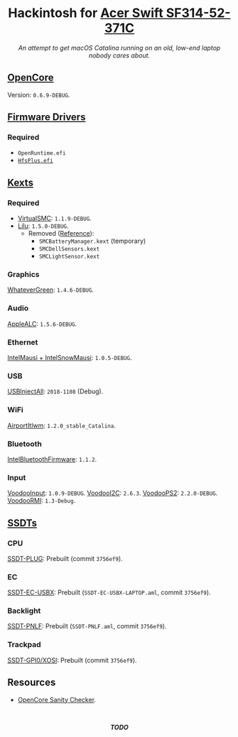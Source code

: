 <!-- markdownlint-disable MD024 MD033 MD041 -->

<div align="center">

# Hackintosh for [Acer Swift SF314-52-371C][snlookup]

_An attempt to get macOS Catalina running on an old, low-end laptop nobody cares about._

</div>

## [OpenCore][opencore]

Version: `0.6.9-DEBUG`.

## [Firmware Drivers][firmware-drivers]

### Required

- `OpenRuntime.efi`
- [`HfsPlus.efi`][hfsplus]

## [Kexts][kexts]

### Required

- [VirtualSMC][virtualsmc]: `1.1.9-DEBUG`.
- [Lilu][lilu]: `1.5.0-DEBUG`.
  - Removed ([Reference][lilu-removed-reference]):
    - `SMCBatteryManager.kext` (temporary)
    - `SMCDellSensors.kext`
    - `SMCLightSensor.kext`

### Graphics

[WhateverGreen][whatevergreen]: `1.4.6-DEBUG`.

### Audio

[AppleALC][applealc]: `1.5.6-DEBUG`.

### Ethernet

[IntelMausi + IntelSnowMausi][intelmausi]: `1.0.5-DEBUG`.

### USB

[USBInjectAll][usbinjectall]: `2018-1108` (Debug).

### WiFi

[AirportItlwm][airportitlwm]: `1.2.0_stable_Catalina`.

### Bluetooth

[IntelBluetoothFirmware][intelbluetoothfirmware]: `1.1.2`.

### Input

[VoodooInput][voodooinput]: `1.0.9-DEBUG`.
[VoodooI2C][voodooi2c]: `2.6.3`.
[VoodooPS2][voodoops2]: `2.2.0-DEBUG`.
[VoodooRMI][voodoormi]: `1.3-Debug`.

## [SSDTs][ssdts]

### CPU

[SSDT-PLUG][ssdt-plug]: Prebuilt (commit `3756ef9`).

### EC

[SSDT-EC-USBX][ssdt-ec-usbx]: Prebuilt (`SSDT-EC-USBX-LAPTOP.aml`, commit `3756ef9`).

### Backlight

[SSDT-PNLF][ssdt-pnlf]: Prebuilt (`SSDT-PNLF.aml`, commit `3756ef9`).

### Trackpad

[SSDT-GPI0/XOSI][ssdt-gpi0-xosi]: Prebuilt (commit `3756ef9`).

## Resources

- [OpenCore Sanity Checker][opencore-sanity-checker].

<div align="center">

<br/>

**_TODO_**

</div>

<!-- Links -->

[snlookup]: https://snlookup.com/acer-swift-sf314-52-ultra-thin-nx-gplal-003-p110150
[opencore]: https://github.com/acidanthera/OpenCorePkg
[firmware-drivers]: https://dortania.github.io/OpenCore-Install-Guide/ktext.html#firmware-drivers
[hfsplus]: https://github.com/acidanthera/OcBinaryData/blob/master/Drivers/HfsPlus.efi
[kexts]: https://dortania.github.io/OpenCore-Install-Guide/ktext.html#kexts
[virtualsmc]: https://github.com/acidanthera/VirtualSMC
[lilu]: https://github.com/acidanthera/Lilu
[lilu-removed-reference]: https://dortania.github.io/OpenCore-Install-Guide/ktext.html#virtualsmc-plugins
[whatevergreen]: https://github.com/acidanthera/WhateverGreen
[applealc]: https://github.com/acidanthera/AppleALC
[intelmausi]: https://github.com/acidanthera/IntelMausi
[usbinjectall]: https://bitbucket.org/RehabMan/os-x-usb-inject-all
[airportitlwm]: https://github.com/OpenIntelWireless/itlwm
[intelbluetoothfirmware]: https://github.com/OpenIntelWireless/IntelBluetoothFirmware
[voodooinput]: https://github.com/acidanthera/VoodooInput
[voodooi2c]: https://github.com/VoodooI2C/VoodooI2C
[voodoops2]: https://github.com/acidanthera/VoodooPS2
[voodoormi]: https://github.com/VoodooSMBus/VoodooRMI
[ssdts]: https://dortania.github.io/OpenCore-Install-Guide/ktext.html#ssdts
[ssdt-plug]: https://dortania.github.io/Getting-Started-With-ACPI/Universal/plug.html
[ssdt-ec-usbx]: https://dortania.github.io/Getting-Started-With-ACPI/Universal/ec-fix.html
[ssdt-pnlf]: https://dortania.github.io/Getting-Started-With-ACPI/Laptops/backlight.html
[ssdt-gpi0-xosi]: https://dortania.github.io/Getting-Started-With-ACPI/Laptops/trackpad.html
[opencore-sanity-checker]: https://opencore.slowgeek.com/
